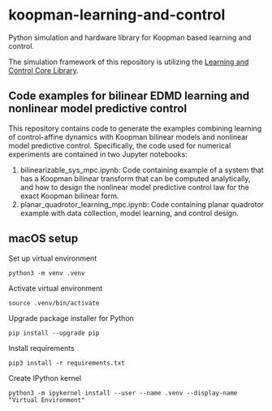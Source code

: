 # koopman-learning-and-control
Python simulation and hardware library for Koopman based learning and control.

The simulation framework of this repository is utilizing the [Learning and Control Core Library](https://github.com/learning-and-control/core).

## Code examples for bilinear EDMD learning and nonlinear model predictive control

This repository contains code to generate the examples combining learning of control-affine dynamics with Koopman bilinear models and nonlinear model predictive control. Specifically, the code used for numerical experiments are contained in two Jupyter notebooks:
1. bilinearizable_sys_mpc.ipynb: Code containing example of a system that has a Koopman bilinear transform that can be computed analytically, and how to design the nonlinear model predictive control law for the exact Koopman bilinear form.
2. planar_quadrotor_learning_mpc.ipynb: Code containing planar quadrotor example with data collection, model learning, and control design. 

## macOS setup
Set up virtual environment
```
python3 -m venv .venv
```
Activate virtual environment
```
source .venv/bin/activate
```
Upgrade package installer for Python
```
pip install --upgrade pip
```
Install requirements
```
pip3 install -r requirements.txt
```
Create IPython kernel
```
python3 -m ipykernel install --user --name .venv --display-name "Virtual Environment"
```
